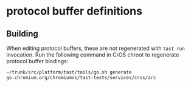 # protocol buffer definitions

## Building

When editing protocol buffers, these are not regenerated with `tast run`
invocation. Run the following command in CrOS chroot to regenerate protocol
buffer bindings:

```shell
~/trunk/src/platform/tast/tools/go.sh generate go.chromium.org/chromiumos/tast-tests/services/cros/arc
```

